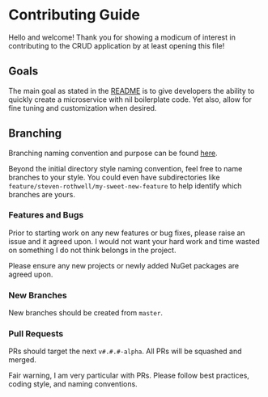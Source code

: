 # Contributing Guide

Hello and welcome! Thank you for showing a modicum of interest in contributing to the CRUD application by at least opening this file!

## Goals

The main goal as stated in the [README](/README.md) is to give developers the ability to quickly create a microservice with nil boilerplate code. Yet also, allow for fine tuning and customization when desired.

## Branching

Branching naming convention and purpose can be found [here](/README.md#branching-strategy).

Beyond the initial directory style naming convention, feel free to name branches to your style. You could even have subdirectories like `feature/steven-rothwell/my-sweet-new-feature` to help identify which branches are yours.

### Features and Bugs

Prior to starting work on any new features or bug fixes, please raise an issue and it agreed upon. I would not want your hard work and time wasted on something I do not think belongs in the project.

Please ensure any new projects or newly added NuGet packages are agreed upon.

### New Branches

New branches should be created from `master`.

### Pull Requests

PRs should target the next `v#.#.#-alpha`. All PRs will be squashed and merged.

Fair warning, I am very particular with PRs. Please follow best practices, coding style, and naming conventions.
